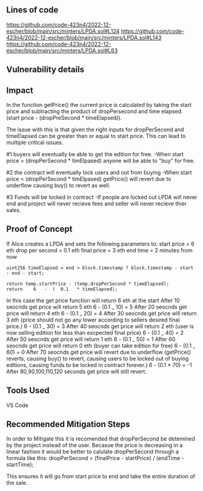 ## Lines of code

https://github.com/code-423n4/2022-12-escher/blob/main/src/minters/LPDA.sol#L124
https://github.com/code-423n4/2022-12-escher/blob/main/src/minters/LPDA.sol#L143
https://github.com/code-423n4/2022-12-escher/blob/main/src/minters/LPDA.sol#L63

## Vulnerability details

## Impact

In the function getPrice() the current price is calculated by taking the start price and subtracting the product of dropPersecond and time elapsed. (start price - (dropPreSecond \* timeElapsed)).

The issue with this is that given the right inputs for dropPerSecond and timeElapsed can be greater than or equal to start price. This can lead to multiple critical issues.

#1 buyers will eventually be able to get the edition for free.
-When start price = (dropPerSecond \* timElpased) anyone will be able to "buy" for free.

#2 the contract will eventually lock users and out from buying
-When start price < (dropPerSecond \* timElpased) getPrice() will revert due to underflow causing buy() to revert as well.

#3 Funds will be locked in contract
-If people are locked out LPDA will never end and project will never recieve fees and seller will never recieve thier sales.

## Proof of Concept

If Alice creates a LPDA and sets the following parameters to:
start price = 6 eth
drop per second = 0.1 eth
final price = 3 eth
end time = 2 minutes from now

    uint256 timeElapsed = end > block.timestamp ? block.timestamp - start : end - start;

    return temp.startPrice - (temp.dropPerSecond * timeElapsed);
    return    6   -  (  0.1   * timeElapsed);

In this case the get price function will return 6 eth at the start
After 10 seocnds get price will return 5 eth
6 - (0.1 _ 10) = 5
After 20 seocnds get price will return 4 eth
6 - (0.1 _ 20) = 4
After 30 seocnds get price will return 3 eth (price should not go any lower according to sellers desired final price.)
6 - (0.1 _ 30) = 3
After 40 seocnds get price will return 2 eth (user is now selling edition for less than excpected final price)
6 - (0.1 _ 40) = 2
After 50 seocnds get price will return 1 eth
6 - (0.1 _ 50) = 1
After 60 seocnds get price will return 0 eth (buyer can take edition for free)
6 - (0.1 _ 60) = 0
After 70 seocnds get price will revert due to underflow
(getPrice() reverts, causing buy() to revert, causing users to be locked out of buying editions, causing funds to be locked in contract forever.)
6 - (0.1 \* 70) = -1
After 80,90,100,110,120 seconds get price will still revert.

## Tools Used

VS Code

## Recommended Mitigation Steps

In order to Mitigate this it is recomended that dropPerSecond be detemined by the project instead of the user. Becasue the price is decreasing in a linear fashion it would be better to calulate dropPerSecond through a formula like this:
dropPerSecond = (finalPrice - startPrice) / (endTime - startTime);

This ensures it will go from start price to end and take the entire duration of the sale.
